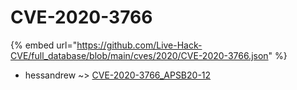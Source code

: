 # CVE-2020-3766
{% embed url="https://github.com/Live-Hack-CVE/full_database/blob/main/cves/2020/CVE-2020-3766.json" %}

* hessandrew ~> [CVE-2020-3766_APSB20-12](https://www.alice-snow.ru/2020/database/cve-2020-3766/cve-2020-3766_apsb20-12-hessandrew)